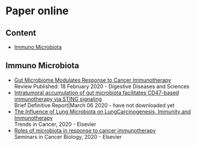 # Paper online

## Content
- [Immuno Microbiota](#immuno-microbiota)

## Immuno Microbiota
- [Gut Microbiome Modulates Response to Cancer Immunotherapy](https://link.springer.com/article/10.1007/s10620-020-06111-x) <br>
Review Published: 18 February 2020 - Digestive Diseases and Sciences
- [Intratumoral accumulation of gut microbiota facilitates CD47-based immunotherapy via STING signaling](https://rupress.org/jem/article-abstract/217/5/e20192282/133861/Intratumoral-accumulation-of-gut-microbiota?redirectedFrom=fulltext)<br>
Brief Definitive Report|March 06 2020 - have not downloaded yet
- [The  Influence  of  Lung  Microbiota  on  LungCarcinogenesis,  Immunity,and  Immunotherapy](https://www.sciencedirect.com/science/article/pii/S2405803319302651)<br>
Trends in Cancer, 2020 - Elsevier
- [Roles of microbiota in response to cancer immunotherapy](https://www.sciencedirect.com/science/article/pii/S1044579X20300018)<br>
Seminars in Cancer Biology, 2020 - Elsevier
